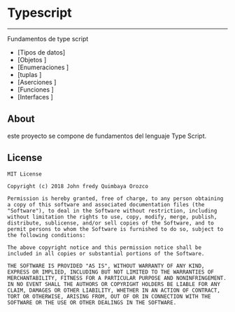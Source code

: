 # Typescript
-------------

Fundamentos de type script
* [Tipos de datos]
* [Objetos ]
* [Enumeraciones ]
* [tuplas ]
* [Aserciones ]
* [Funciones ]
* [Interfaces ]

## About
este proyecto se compone de fundamentos del lenguaje Type Script.

## License
```
MIT License

Copyright (c) 2018 John fredy Quimbaya Orozco

Permission is hereby granted, free of charge, to any person obtaining a copy of this software and associated documentation files (the "Software"), to deal in the Software without restriction, including without limitation the rights to use, copy, modify, merge, publish, distribute, sublicense, and/or sell copies of the Software, and to permit persons to whom the Software is furnished to do so, subject to the following conditions:

The above copyright notice and this permission notice shall be included in all copies or substantial portions of the Software.

THE SOFTWARE IS PROVIDED "AS IS", WITHOUT WARRANTY OF ANY KIND, EXPRESS OR IMPLIED, INCLUDING BUT NOT LIMITED TO THE WARRANTIES OF MERCHANTABILITY, FITNESS FOR A PARTICULAR PURPOSE AND NONINFRINGEMENT. IN NO EVENT SHALL THE AUTHORS OR COPYRIGHT HOLDERS BE LIABLE FOR ANY CLAIM, DAMAGES OR OTHER LIABILITY, WHETHER IN AN ACTION OF CONTRACT, TORT OR OTHERWISE, ARISING FROM, OUT OF OR IN CONNECTION WITH THE SOFTWARE OR THE USE OR OTHER DEALINGS IN THE SOFTWARE.
```

